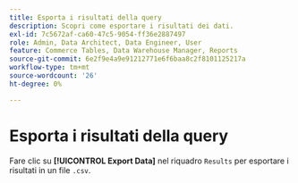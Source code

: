 ```yaml
---
title: Esporta i risultati della query
description: Scopri come esportare i risultati dei dati.
exl-id: 7c5672af-ca60-47c5-9054-ff36e2887497
role: Admin, Data Architect, Data Engineer, User
feature: Commerce Tables, Data Warehouse Manager, Reports
source-git-commit: 6e2f9e4a9e91212771e6f6baa8c2f8101125217a
workflow-type: tm+mt
source-wordcount: '26'
ht-degree: 0%

---
```


# Esporta i risultati della query

Fare clic su **[!UICONTROL Export Data]** nel riquadro `Results` per esportare i risultati in un file `.csv`.
